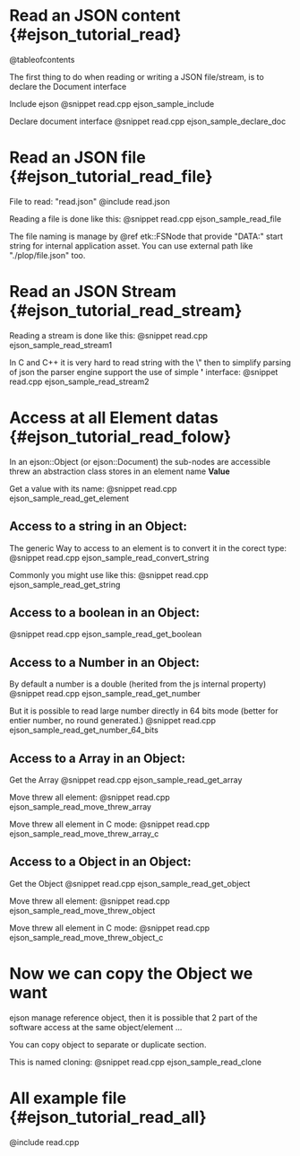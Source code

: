 Read an JSON content                                {#ejson_tutorial_read}
===================

@tableofcontents

The first thing to do when reading or writing a JSON file/stream, is to declare the Document interface

Include ejson
@snippet read.cpp ejson_sample_include

Declare document interface
@snippet read.cpp ejson_sample_declare_doc


Read an JSON file                                 {#ejson_tutorial_read_file}
================

File to read: "read.json"
@include read.json

Reading a file is done like this:
@snippet read.cpp ejson_sample_read_file

The file naming is manage by @ref etk::FSNode that provide "DATA:" start string for internal application asset. You can use external path like "./plop/file.json" too.


Read an JSON Stream                              {#ejson_tutorial_read_stream}
==================

Reading a stream is done like this:
@snippet read.cpp ejson_sample_read_stream1

In C and C++ it is very hard to read string with the \\" then to simplify parsing of json the parser engine support the use of simple **'** interface:
@snippet read.cpp ejson_sample_read_stream2


Access at all Element datas                     {#ejson_tutorial_read_folow}
===========================

In an ejson::Object (or ejson::Document) the sub-nodes are accessible threw an abstraction class stores in an element name **Value**

Get a value with its name:
@snippet read.cpp ejson_sample_read_get_element

Access to a string in an Object:
-------------------------------

The generic Way to access to an element is to convert it in the corect type:
@snippet read.cpp ejson_sample_read_convert_string

Commonly you might use like this:
@snippet read.cpp ejson_sample_read_get_string

Access to a boolean in an Object:
---------------------------------

@snippet read.cpp ejson_sample_read_get_boolean

Access to a Number in an Object:
---------------------------------

By default a number is a double (herited from the js internal property)
@snippet read.cpp ejson_sample_read_get_number

But it is possible to read large number directly in 64 bits mode (better for entier number, no round generated.)
@snippet read.cpp ejson_sample_read_get_number_64_bits

Access to a Array in an Object:
---------------------------------

Get the Array
@snippet read.cpp ejson_sample_read_get_array

Move threw all element:
@snippet read.cpp ejson_sample_read_move_threw_array

Move threw all element in C mode:
@snippet read.cpp ejson_sample_read_move_threw_array_c


Access to a Object in an Object:
---------------------------------

Get the Object
@snippet read.cpp ejson_sample_read_get_object

Move threw all element:
@snippet read.cpp ejson_sample_read_move_threw_object

Move threw all element in C mode:
@snippet read.cpp ejson_sample_read_move_threw_object_c


Now we can copy the Object we want
==================================

ejson manage reference object, then it is possible that 2 part of the software access at the same object/element ...

You can copy object to separate or duplicate section.

This is named cloning:
@snippet read.cpp ejson_sample_read_clone


All example file                                  {#ejson_tutorial_read_all}
================

@include read.cpp

